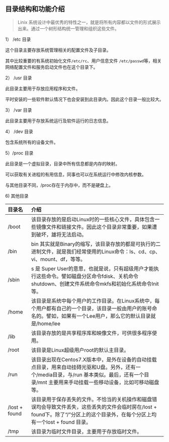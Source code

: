 ## 目录结构和功能介绍

> Linix 系统设计中最优秀的特性之一，就是将所有内容都以文件的形式展示出来。通过一个树形结构统一管理和组织这些文件。

1） /etc 目录

这个目录主要存放系统管理相关的配置文件及子目录。

其中比较重要的有系统初始化文件`/etc/rc`、用户信息文件 `/etc/passwd`等，相关网络配置文件和服务启动文件也在这个目录下。

2） /usr 目录

此目录主要用于存放应用程序和文件。

平时安装的一些软件默认情况下也会安装到此目录内。因此这个目录一般比较大。

3） /var 目录

此目录主要用于存放系统运行及软件运行的日志信息。

4） /dev 目录

包含系统所有的设备文件。

5）/proc 目录

此目录是一个虚拟目录，目录中所有信息都是内存的映射。

可以获取有关进程的有用信息，同事也可以在系统运行中修改内核参数。

与其他目录不同，/proc存在于内存中，而不是硬盘上。

6\) 其他目录

| 目录名 | 介绍 |
| :--- | :--- |
| /boot | 该目录存放的是启动Linux时的一些核心文件，具体包含一些镜像文件和链接文件。因此这个目录非常重要，如果遭到破坏，雄将无法启动。 |
| /bin | bin 其实就是Binary的缩写，该目录存放的都是可执行的二进制文件，就是我们经常使用的Linux命令：ls、cd、cp、vi、mount、df，等等。 |
| /sbin | s 是 Super User的意思，也就是说，只有超级用户才能执行这些命令。譬如磁盘分区命令fdisk、关机命令 shutdown、创建文件系统命令mkfs和初始化系统命令Init等。 |
| /home | 该目录是系统中每个用户的工作目录。在Linux系统中，每个用户都有自己的一个目录，该目录一般由用户的账号命名的。譬如，如果有一个Lee用户，那么它的默认目录就是/home/lee |
| /lib | 该目录存放的是共享程序库和映像文件，可供很多程序使用。 |
| /root | 该目录是Linux超级用户root的默认主目录。 |
| /run | 该目录出现在Centos7.X版本中，是外在设备的自动挂载点目录，用来自动挂碍光驱和U盘。另外，还有一个/media目录，与/run 基本类似。最后，还有一个目录/mnt 主要用来手动挂载一些移动设备，比如可移动磁盘等。 |
| /lost + found | 该目录用于保存丢失的文件。不恰当的关机操作和磁盘错误均会导致文件丢失，这些丢失的文件会临时房在/lost + found下。除了“/”分区上的这个目录外，在每个分区上均有一个lost  + found 目录。 |
| /tmp | 该目录为临时文件目录，主要用于存放临时文件。 |



